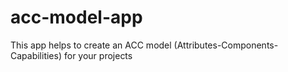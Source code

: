 # acc-model-app
This app helps to create an ACC model (Attributes-Components-Capabilities) for your projects
